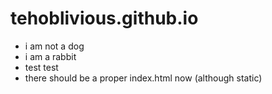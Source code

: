 # tehoblivious.github.io

- i am not a dog 
- i am a rabbit 
- test test 
- there should be a proper index.html now (although static)

